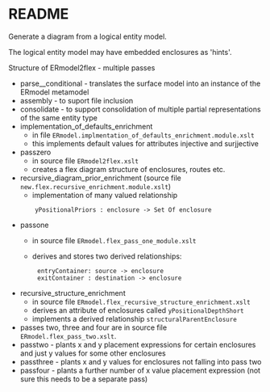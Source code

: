 # README #

Generate a diagram from a logical entity model.

The logical entity model may have embedded enclosures as 'hints'.

Structure of ERmodel2flex - multiple passes
+ parse__conditional - translates the surface model into an instance of the ERmodel metamodel
+ assembly - to suport file inclusion
+ consolidate - to support consolidation of multiple partial representations of the same entity type 
+ implementation_of_defaults_enrichment
     + in file `ERmodel.implmentation_of_defaults_enrichment.module.xslt`
     +  this implements default values for attributes injective and surjjective
+ passzero 
    +  in source file `ERmodel2flex.xslt` 
    + creates a flex diagram structure of enclosures, routes etc.
+ recursive_diagram_prior_enrichment  (source file `new.flex.recursive_enrichment.module.xslt`)
    + implementation of many valued relationship
    ```
        yPositionalPriors : enclosure -> Set Of enclosure
    ```
+ passone
    + in source file `ERmodel.flex_pass_one_module.xslt`
   
    + derives and stores two derived relationships:
```
        entryContainer: source -> enclosure
        exitContainer : destination -> enclosure
```
+ recursive_structure_enrichment
    + in source file `ERmodel.flex_recursive_structure_enrichment.xslt` 
    + derives an attribute of enclosures called `yPositionalDepthShort`
    + implements a derived relationship `structuralParentEnclosure`
+ passes two, three and four are in source file `ERmodel.flex_pass_two.xslt`.
+ passtwo    - plants x and y placement expressions for certain enclosures and just y values for some other enclosures
+ passthree  - plants x and y values for enclosures not falling into pass two
+ passfour   - plants a further number of x value placement expression (not sure this needs to be a separate pass)


